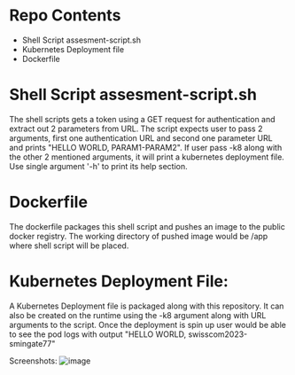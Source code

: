 # Repo Contents
- Shell Script assesment-script.sh
- Kubernetes Deployment file
- Dockerfile

# Shell Script assesment-script.sh
The shell scripts gets a token using a GET request for authentication and extract out 2 parameters from URL. The script expects user to pass 2 arguments, first one authentication URL and second one parameter URL and prints "HELLO WORLD, PARAM1-PARAM2". If user pass -k8 along with the other 2 mentioned arguments, it will print a kubernetes deployment file. Use single argument '-h' to print its help section.

# Dockerfile
The dockerfile packages this shell script and pushes an image to the public docker registry. The working directory of pushed image would be /app where shell script will be placed.

# Kubernetes Deployment File:
A Kubernetes Deployment file is packaged along with this repository. It can also be created on the runtime using the -k8 argument along with URL arguments to the script. Once the deployment is spin up user would be able to see the pod logs with output "HELLO WORLD, swisscom2023-smingate77"

Screenshots:
![image](https://user-images.githubusercontent.com/48657324/218091952-bb0dcc72-3b1d-47a1-858c-5515a8ceebad.png)
